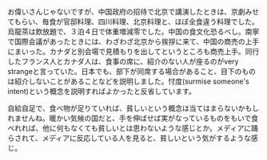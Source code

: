 お偉いさんじゃないですが、中国政府の招待で北京で講演したときは、京劇みせてもらい、毎食が官邸料理、四川料理、北京料理と、ほぼ全食違う料理でした。烏龍茶は飲放題で、３泊４日で体重増減零でした。中国の食文化恐るべし。南寧で国際会議があったときには、わざわざ北京から挨拶に来て、中国の商売の上手にまいった。カナダと別会場で見積もりを出してというところも商売上手。同行したフランス人とカナダ人は、食事の席に、紹介のない人が座るのがvery strangeと言っていた。日本でも、部下が同席する場合があること、目下のものは紹介しないことがあることなどを説明しました。忖度(surmise someone's intent)という概念を説明すればよかったと反省しています。

自給自足で、食べ物が足りていれば、貧しいという概念は当てはまらないかもしれませんね。暖かい気候の国だと、手を伸ばせば実がなっているものをもいで食べれれば、他に何もなくても貧しいとは思わないような感じとか。メディアに踊らされて、メディアに反応している人を見ると、貧しいという気がするような感じ。
